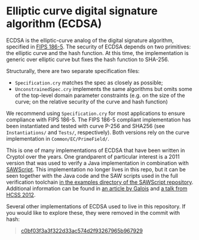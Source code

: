 # Elliptic curve digital signature algorithm (ECDSA)

ECDSA is the elliptic-curve analog of the digital signature algorithm, specified in [FIPS 186-5](https://doi.org/10.6028/NIST.FIPS.186-5). The security of ECDSA depends on two primitives: the elliptic curve and the hash function. At this time, the implementation is generic over elliptic curve but fixes the hash function to SHA-256.

Structurally, there are two separate specification files:
- `Specification.cry` matches the spec as closely as possible;
- `UnconstrainedSpec.cry` implements the same algorithms but omits some of the top-level domain parameter constraints (e.g. on the size of the curve; on the relative security of the curve and hash function)

We recommend using `Specification.cry` for most applications to ensure compliance with FIPS 186-5.
The FIPS 186-5 compliant implementation has been instantiated and tested with curve P-256 and SHA256 (see `Instantiations/` and `Tests/`, respectively). Both versions rely on the curve implementation in `Common/EC/PrimeField/`.

This is one of many implementations of ECDSA that have been written in Cryptol over the years. One grandparent of particular interest is a 2011 version that was used to verify a Java implementation in combination with [SAWScript](https://github.com/GaloisInc/saw-script/). This implementation no longer lives in this repo, but it can be seen together with the Java code and the SAW scripts used in the full verification toolchain [in the examples directory of the SAWScript repository](https://github.com/GaloisInc/saw-script/tree/master/examples/ecdsa). Additional information can be found in [an article by Galois](https://galois.com/blog/2012/03/verifying-ecc-implementations/) and [a talk from HCSS 2012](https://sos-vo.org/node/3405).

Several other implementations of ECDSA used to live in this repository. If you would like to explore these, they were removed in the commit with hash:
> [c0bf03f3a3f322d33ac574d2f93267965b967929](https://github.com/GaloisInc/cryptol-specs/commit/c0bf03f3a3f322d33ac574d2f93267965b967929)

